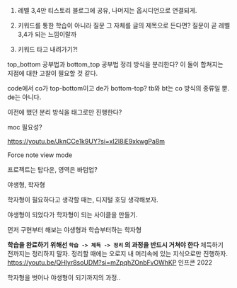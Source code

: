 
1. 레벨 3,4만 티스토리 블로그에 공유, 나머지는 옵시디언으로 연결되게.

2. 키워드를 통한 학습이 아니라 질문 그 자체를 글의 제목으로 든다면? 질문이 곧 레벨 3,4가 되는 느낌이랄까
3. 키워드 타고 내려가기?!

top_bottom 공부법과 bottom_top 공부법 정리 방식을 분리한다?
이 둘이 합쳐지는 지점에 대한 고찰이 필요할 것 같다.

code에서 co가 top-bottom이고 de가 bottom-top?
tb와 bt는 co 방식의 종류일 뿐. de는 아니다.

이전에 했던 분리 방식을 태그로만 진행한다?

moc 필요성?

https://youtu.be/JknCCe1k9UY?si=xI2l8iE9xkwgPa8m

Force note view mode

프로젝트는 탑다운, 영역은 바텀업?

야생형, 학자형

학자형이 필요하다고 생각할 때는, 디지털 호딩 생각해보자.

야생형이 되었다가 학자형이 되는 사이클을 만들기.

먼저 구현부터 해보는 야생형과 학습부터하는 학자형

**학습을 완료하기 위해선 `학습 -> 체득 -> 정리` 의 과정을 반드시 거쳐야 한다**
체득하기 전까지는 정리하지 말자.
정리할 때에는 오로지 내 머리속에 있는 지식으로만 진행하자.
https://youtu.be/QHlyr8soUDM?si=mZpqhZOnbFvOWhKP
인프콘 2022

학자형을 벗어나 야생형이 되기까지의 과정..